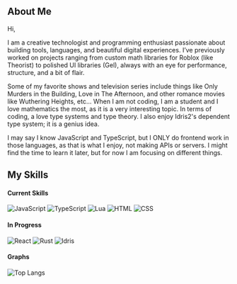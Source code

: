 ## About Me
Hi, 

I am a creative technologist and programming enthusiast passionate about building tools, languages, and beautiful digital experiences. I’ve previously worked on projects ranging from custom math libraries for Roblox (like Theorist) to polished UI libraries (Gel), always with an eye for performance, structure, and a bit of flair.

Some of my favorite shows and television series include things like Only Murders in the Building, Love in The Afternoon, and other romance movies like Wuthering Heights, etc... When I am not coding, I am a student and I love mathematics the most, as it is a very interesting topic. In terms of coding, a love type systems and type theory. I also enjoy Idris2's dependent type system; it is a genius idea.

I may say I know JavaScript and TypeScript, but I ONLY do frontend work in those languages, as that is what I enjoy, not making APIs or servers. I might find the time to learn it later, but for now I am focusing on different things.

## My Skills

#### Current Skills

![JavaScript](https://img.shields.io/badge/JavaScript-F1E05A?style=for-the-badge&logo=javascript&logoColor=white)
![TypeScript](https://img.shields.io/badge/TypeScript-3178C6?style=for-the-badge&logo=typescript&logoColor=white)
![Lua](https://img.shields.io/badge/Lua-000080?style=for-the-badge&logo=lua&logoColor=white)
![HTML](https://img.shields.io/badge/HTML-E34C26?style=for-the-badge&logo=html5&logoColor=white)
![CSS](https://img.shields.io/badge/CSS-563D7C?style=for-the-badge&logo=css3&logoColor=white)

#### In Progress

![React](https://img.shields.io/badge/React-61DAFB?style=for-the-badge&logo=react&logoColor=white)
![Rust](https://img.shields.io/badge/Rust-DEA584?style=for-the-badge&logo=rust&logoColor=white)
![Idris](https://img.shields.io/badge/Idris-BF3F5A?style=for-the-badge&logo=https://raw.githubusercontent.com/nvttles/nvttles/main/logo.svg&logoColor=white)

#### Graphs

![Top Langs](https://github-readme-stats.vercel.app/api/top-langs/?username=nvttles&layout=compact&theme=transparent&hide_border=true&langs_count=8)





